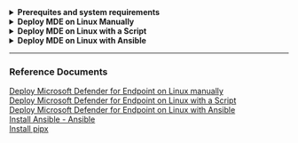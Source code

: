 <details>
<summary><b>Prerequites and system requirements</b></summary>

| Install MDE on Linux  | Resources |
|----------|----------|
|Prerequites|[Reference document](https://learn.microsoft.com/en-us/microsoft-365/security/defender-endpoint/microsoft-defender-endpoint-linux?view=o365-worldwide#prerequisites)|
|Installation instructions|[Reference document](https://learn.microsoft.com/en-us/microsoft-365/security/defender-endpoint/microsoft-defender-endpoint-linux?view=o365-worldwide#installation-instructions)|
|System requirenents|[Reference document](https://learn.microsoft.com/en-us/microsoft-365/security/defender-endpoint/microsoft-defender-endpoint-linux?view=o365-worldwide#system-requirements)|
|External package dependency|[Reference document](https://learn.microsoft.com/en-us/microsoft-365/security/defender-endpoint/microsoft-defender-endpoint-linux?view=o365-worldwide#external-package-dependency)|
|Configure exclusions and mistakes to avoid |[Reference document](https://learn.microsoft.com/en-us/microsoft-365/security/defender-endpoint/common-exclusion-mistakes-microsoft-defender-antivirus?view=o365-worldwide)|
|Network connections|[Reference document](https://learn.microsoft.com/en-us/microsoft-365/security/defender-endpoint/microsoft-defender-endpoint-linux?view=o365-worldwide#network-connections)|

> [!Note]
In general, don't define exclusions for the following processes:
- `bash`
- `java`
- `python` and `python3`
- `sh`
- `zsh`
> :warning: **Warning**<br>Upgrading your operating system to a new major version after the product installation requires the product to be reinstalled. You need to [Uninstall](https://learn.microsoft.com/en-us/microsoft-365/security/defender-endpoint/linux-resources?view=o365-worldwide#uninstall-defender-for-endpoint-on-linux) the existing Defender for Endpoint on Linux, upgrade the operating system, and then reconfigure Defender for Endpoint on Linux following the below steps.

> :warning: **Warning**<br>Switching the channel after the initial installation requires the product to be reinstalled. To switch the product channel: uninstall the existing package, re-configure your device to use the new channel, and follow the steps in this document to install the package from the new location.

> :heavy_exclamation_mark: **Caution**<br>Running Defender for Endpoint on Linux side by side with other fanotify-based security solutions is not supported. It can lead to unpredictable results, including hanging the operating system. If there are any other applications on the system that use fanotify in blocking mode, applications are listed in the conflicting_applications field of the mdatp health command output. The Linux FAPolicyD feature uses fanotify in blocking mode, and is therefore unsupported when running Defender for Endpoint in active mode. You can still safely take advantage of Defender for Endpoint on Linux EDR functionality after configuring the antivirus functionality Real Time Protection Enabled to [Passive mode](https://learn.microsoft.com/en-us/microsoft-365/security/defender-endpoint/linux-preferences?view=o365-worldwide#enforcement-level-for-antivirus-engine).

</details>

<details>
<summary><b>Deploy MDE on Linux Manually</b></summary><br>

**Example of Red Hat Enterprise Linux 9.3**

### 1. Connect to the server - example Redhat Server
From a Terminal session, connect to a Linux VM using the command: **_ssh <user>@<ip_address>_** or **_ssh <user>@<ip_address> -p <port_number>_** if you are connecting to a port other then TCP port 22. The 'IP address' can also be the FQDN of the server you are connecting to.
>```bash
>ssh <user>@<ip_address>
>```
or
>```bash
>ssh <user>@<ip_address> -p <port_number>
>```
Press enter. Then answer "yes" and provide your password when prompted.
  
### 2. Update the server
sudo yum update && sudo yum upgrade
### 3. Create a user 
The user will be added the user to the 'wheel' group, so the user can manage the server.<br>
This step is not really needed. But this is to avoid login onto the server as root. You can do this will multiple lines of commands or a single line of command.
#### Create a user with a series of commands
>Switch to the root user.
>```bash
>sudo -i
>```
>Create the user and set the user's home directory with '-m'
>```bash
>adduser -m bob
>```
>Configure the user's password
>```bash
>passwd bob
>```
> Add the user to the 'wheel' (sudo) group
> ```bash
> usermod -aG wheel bob
> ```
> Verify the user belongs to the 'wheel' group
> ```bash
> id bob
> ```
> Login as the new user
> ```bash
> su - bob
> ```
> View the user's working directory
> ```bash
> pwd
> ```
>```
or

#### Create a user with a single line 
> ```bash
> sudo useradd -m bob && sudo passwd bob && usermod -aG wheel bob
> ```
Now, you can connect to your Linux device using the new user's (bob) credentials:
```bash
ssh bob@<ip_address>
```
> :information_source: **Note**<br>
**This is not needed**, but certificate-based authentication is also an option.<br>Example of a Windows device with PowerShell<br>
On your local device (Windows), do the following from a PowerShell session:
Generate a private/public key pair and provide the name LocalHostKey for example when prompted and do not provide any password (two files will be created, one for the private key 'LocalHostKey' and one for the public key 'LocalHostKey.pub').
```PowerShell
ssh-keygen -t rsa -C "LocalHost" -f LocalHostKey
```
Create a variable to hold the location of the private key, for example:
```PowerShell
$keyFile = "E:\Repo\MDE\LocalHostKey"
```
Run the following command and note FullControl access for System and Administrators, and Modify and Synchronize for the current user, which are overly permissive, and a Linux system will not allow authentication with such permissions.
```PowerShell
Get-Acl $keyFile | Format-List
```    
Get the permissions that users and user groups have to access the file
```PowerShell
$acl = Get-Acl $keyFile 
```      
Get the current username on the device
```PowerShell
$username = [System.Security.Principal.WindowsIdentity]::GetCurrent().Name
```
        
Create a new access rule object with the permissions for the ACL and apply the ACL to the file
```PowerShell
$accessRule = New-Object System.Security.AccessControl.FileSystemAccessRule($username,"Read","Allow")
$acl.SetAccessRule($accessRule)
$acl | Set-Acl $keyFile
```  
Disable the inheritance and remove the existing access rules
```PowerShell
$acl.SetAccessRuleProtection($true,$false)
$acl | Set-Acl $keyFile
```  
After applying the ACL and disabling the inheritance, make sure FullControl is no longer granted to the current user
```PowerShell
Get-Acl $keyFile | Format-List
```     
Finally copy the public key, you'll upload that to your Linux device
```PowerShell
Get-Content .\LocalHostKey.pub
```
        
On your Linux machine
```bash
mkdir ~/.ssh
sudo vim ~/.ssh/authorized_keys
```
Type 'i' and paste the public key<br>
Type 'ESC' then ':wq' to exit

Verify the presence of the public key on the Linux machine with the following command:
```bash
cat ~/.ssh/authorized_keys
``` 
Now you can connect to your Linux device without a password:
```PowerShell
ssh -i "LocalHostKey" bob@<ip_address>
```

    From the current system, you can also copy the public key to other systems with the following command for example:
    sudo scp ~/.ssh/authorized_keys lessi@10.0.0.78:~/.ssh
    
### 4. Install MDE
[RHEL and variants (CentOS, Fedora, Oracle Linux, Amazon Linux 2, Rocky and Alma)](https://learn.microsoft.com/en-us/microsoft-365/security/defender-endpoint/linux-install-manually?view=o365-worldwide#rhel-and-variants-centos-fedora-oracle-linux-amazon-linux-2-rocky-and-alma)
##### Locate the installer script
- Use hostnamectl command to identify system related information including distribution and release version.<br>

![Uninstall Ansible](/assets/pictures/rhel_hostnamectl.png)<br>

| Distro & Version  | Package Location |
|----------|----------|
| RHEL/Centos/Oracle 9.0-9.8   | [RHEL/Centos/Oracle 9.0-9.8](https://packages.microsoft.com/config/rhel/9/prod.repo)   |
| RHEL/Centos/Oracle 8.0-8.8    | [RHEL/Centos/Oracle 8.0-8.8](https://packages.microsoft.com/config/rhel/8/prod.repo)  |
| RHEL/Centos/Oracle 7.2-7.9 & Amazon    | [RHEL/Centos/Oracle 7.2-7.9 & Amazon](https://packages.microsoft.com/config/rhel/7.2/prod.repo)   |

- Install yum-utils if it isn't already installed: 
```bash
sudo yum install yum-utils
```
- Add the repository to your list of packages (Rhel 9.3 from the prod and insiders-fast channels)
```bash
sudo yum-config-manager --add-repo=https://packages.microsoft.com/config/rhel/9.0/prod.repo
sudo yum-config-manager --add-repo=https://packages.microsoft.com/config/rhel/9.0/insiders-fast.repo
```
- Install the Microsoft GPG public key
```bash
sudo rpm --import https://packages.microsoft.com/keys/microsoft.asc
```
- Application installation
> ```bash
> yum repolist # to list all repositories
> ```
> If you have multiple Microsoft repositories, for example, use the following command to install the package from the production channel.
> ```bash 
> # to install the package from the production repository.
> sudo yum --enablerepo=packages-microsoft-com-prod install mdatp
> ```
> - Set the device tag
> ```bash
> sudo mdatp edr tag set --name GROUP --value 'MDE-Management' # to set the device tag.
> ```        
- Download the onboarding package from Microsoft Defender XDR portal
Create a folder to store MDE onboarding files: 
> ```bash
> mkdir MDE
> cd MDE # to navigate in that directory
> ```
- Transfer the onboarding package to your Linux machine: 
In Linux, we can share files between computers using scp. scp utilizes ssh to securely transfer files. We use the following syntax to copy files from the source machine to the destination machine: scp /path/to/local/file username@destination:/path/to/destination, for example the below command will copy the onboarding package from your local computer into the MDE directory of the Linux device.
```bash
 scp "E:\MDE\Linux\WindowsDefenderATPOnboardingPackage.zip" lessi@10.0.0.97:~/MDE
```  
![Linux Server Onboarding Package](/assets/pictures/download_onboarding_package.png)  
On the Linux machine:
```bash 
ls -l MDE # to verify the presence of the onboarded ZIP file
```
- Unzip the onboarding package. You'll get the MicrosoftDefenderATPOnboardingLinuxServer.py file
```bash
unzip WindowsDefenderATPOnboardingPackage.zip
```
This will give you the _**MicrosoftDefenderATPOnboardingLinuxServer**.py_ file.
- Client configuration
>Initially the client device is not associated with an organization and the orgId attribute is blank.
>```bash
>mdatp health --field org_id
>``` 
> :information_source: **Note**<br>To onboard a device that was previously offboarded you must remove the _**mdatp_offboard.json**_ file located at /etc/opt/microsoft/mdatp.
>>View the presence of the mdatp_offboard.json file
>>```bash
>>ls /etc/opt/microsoft/mdatp/ 
>>```
>>Remove mdatp from the device
>>```bash
>>sudo yum remove mdatp
>>```
>>Remove the mdatp_onboard.json file
>>```bash
>>sudo rm -f /etc/opt/microsoft/mdatp/mdatp_onboard.json
>>```

>:exclamation: Verify python3 is installed
>```bash
>python3 --version # install python3 if it's not installed
>```
>Run MicrosoftDefenderATPOnboardingLinuxServer.py to onboard the Linux Server.
>```bash
>sudo python3 MicrosoftDefenderATPOnboardingLinuxServer.py
>```
> Verify that the device is now associated with your organization and reports a valid organization identifier.
>```bash
>mdatp health --field org_id
>```
>>Check the health status of the product. A return value of 'true' denotes that the product is functioning as expected.
>>```bash
>>mdatp health --field healthy
>>```
>>```bash
>>mdatp health | grep -i 'network\|enabled\|managed_by\|MDE-management\|managed\|real_time_protection\|behavior_monitoring\|edr\|MDE\|org_id\|tag'
>>```    
>>Check the status of the definition update, return value should be up_to_date.
>>```bash
>>mdatp health --field definitions_status
>>```
>>Ensure real-time protection is enabled, the return value should be true.
>>```bash
>>mdatp health --field real_time_protection_enabled
>>```
>>If not, run the following: 
>>```bash
>>sudo mdatp config real-time-protection --value enabled # to enable real-time protection
>>```
>Test MDE on Linux by simulating the download of a "malicious" eicar file. The file should be quarantined.
>```bash
>curl -o ~/eicar.com.txt https://secure.eicar.org/eicar.com.txt
>```
>List the detected threats
>```bash
>mdatp threat list
>```
</details>

<details>
<summary><b>Deploy MDE on Linux with a Script</b></summary><br>

**Example of Red Hat Enterprise Linux 9.3**

Create a folder to store the onboarding files
```bash
mkdir MDE
cd ./MDE
```
> Download and set the permissions the [mde_installer.sh](https://github.com/microsoft/mdatp-xplat/blob/master/linux/installation/README.md) file from GitHub
>> ```bash
>> curl -o mde_installer.sh https://raw.githubusercontent.com/microsoft/mdatp-xplat/master/linux/installation/mde_installer.sh
>> ```
>> View the content of the mde_installer.sh file
>> ```bash
>> head -n 13 mde_installer.sh # to view the copyright section
>> ```
>> ![Installation Script](/assets/pictures/download_installer.png)
>> ```bash
>> chmod +x mde_installer.sh # to make the file executable
>> ```

> Download the onboarding package on your local device from the [Microsoft Defender portal](https://security.microsoft.com/securitysettings/endpoints)<br>
> ![Onboarding Package](/assets/pictures/download_onboarding_package.png)
> Extract the ZIP file and copy the **MicrosoftDefenderATPOnboardingLinuxServer.py** to your Linux server.
>> ```PowerShell
>> scp -r MicrosoftDefenderATPOnboardingLinuxServer.py bob@redhat1:~/MDE
>> ```
>> Or, if you have some issues transferring the file, do the following:
>> - On your local device, open and copy the content of the **MicrosoftDefenderATPOnboardingLinuxServer.py** file.
>> - On your Linux Server, with the command below, create a MicrosoftDefenderATPOnboardingLinuxServer.py file and paste in the content of the file copied from your local device.
> :information_source: **Note**<br>You can use _**vim**, **vi**, **nano**_, or your favorite text editor tool.
>> ```bash
>> sudo vim MicrosoftDefenderATPOnboardingLinuxServer.py 
>> ```
Onboard the device to MDE
```bash
sudo ./mde_installer.sh --install --channel prod --onboard ./MicrosoftDefenderATPOnboardingLinuxServer.py --tag GROUP "MDE-Management" --min_req -y
```
Check mdatp status
```bash
mdatp health list | grep 'passive\|behavior\|network\|real\|org_id'
```
</details>

<details>
<summary><b>Deploy MDE on Linux with Ansible</b></summary><br>

**Example of Ubuntu Servers**

### Connect to Ansible Control Node
From a shell (for example PowerShell), connect to your Ansible control node server with the following command:<br> _<**ssh rod@IPAddress -p 45163**>_<br>
The IPAddress could also be the FQDN of the server, **-p** specifies the ssh port if TCP port 22 is not the default. Answer 'yes' when prompted if you are sure to continue connecting, and provide the login password when prompted.<br>
```PowerShell
ssh rod@IPAddress -p 45163
```

### Configure Ansible Control Node
#### Basic Configurations
View the details of the control node
Update and upgrade the server<br>
```bash
 sudo apt update && sudo apt upgrade
 ```
View the hostname<br>
```bash
hostname
```
View the fully qualified domain name (FQDN) of the host<br>
```bash
hostname --fqdn
```
View the detail of the server using _<lsb_release -a>_.<br> 
Notice the Linux distribution, the release (version), and the codename<br>
```bash
lsb_release -a
```
Create a private/public key pair that you use to automate tasks using Ansible<br>
```bash
ssh-keygen -t rsa -C "ControlNodeKey" -f ansible/ControlNode
sudo vim ~/.ssh/config (add the following line: IdentityFile ~/.ssh/ControlNode)
```

Create folder in your working directory named ansible<br>
```bash
mkdir ansible
```
Create a file named hosts and add your Linux devices to the file<br>
```bash
sudo vim ansible/hosts
```
#### Install Ansible
```bash
ansible-playbook -K install_mdatp.yml -i hosts
```
![Install Ansible](/assets)

#### Uninstall Ansible
```bash
ansible-playbook -K uninstall_mdatp.yml -i hosts
```
![Uninstall Ansible](/assets)

### Configure Ansible Managed Nodes

Create an Ansible administrator user account running the following command:<br>
_<sudo useradd -m user && sudo passwd user && sudo usermod -aG sudo user>_<br>
- **sudo useradd -m user**: creates a user (-m creates the user's directory).
- **sudo passwd user**: sets the user password.
- **sudo usermod -aG user**: adds the user to the sudo group.<br>

Run the _<id - user>_ command to verify that the user is member of the sudo group.<br>
Run the _<su - user>_ command to login as the newly created user.

```bash
sudo useradd -m lessi && sudo passwd lessi && sudo usermod -aG sudo lessi
id lessi
su - lessi
```
For example:
![Create admin user](/assets)
</details>

<hr>

### Reference Documents
[Deploy Microsoft Defender for Endpoint on Linux manually](https://learn.microsoft.com/en-us/microsoft-365/security/defender-endpoint/linux-install-manually?view=o365-worldwide)<br>
[Deploy Microsoft Defender for Endpoint on Linux with a Script](https://learn.microsoft.com/en-us/microsoft-365/security/defender-endpoint/linux-install-manually?view=o365-worldwide#installer-script)<br>
[Deploy Microsoft Defender for Endpoint on Linux with Ansible](https://learn.microsoft.com/en-us/microsoft-365/security/defender-endpoint/linux-install-with-ansible?view=o365-worldwide)<br>
[Install Ansible - Ansible](https://docs.ansible.com/ansible/latest/installation_guide/intro_installation.html)<br>
[Install pipx](https://pipx.pypa.io/stable/)
